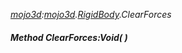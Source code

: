_[mojo3d](../../modules/mojo3d/mojo3d-module.md):[mojo3d](../../modules/mojo3d/mojo3d-module.md).[RigidBody](../../modules/mojo3d/mojo3d-rigidbody.md).ClearForces_
##### Method ClearForces:Void(  )
